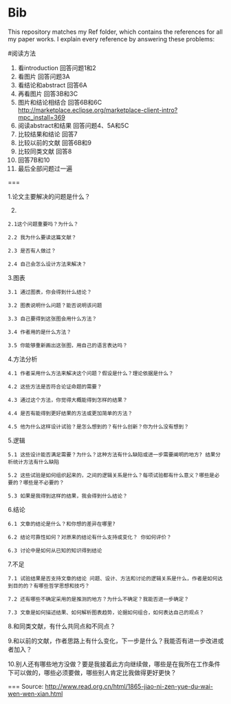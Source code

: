 # Bib
This repository matches my Ref folder, which contains the references for all my paper works. I explain every reference by answering these problems:

#阅读方法
1. 看introduction 回答问题1和2 
2. 看图片 回答问题3A 
3. 看结论和abstract 回答6A 
4. 再看图片 回答3B和3C 
5. 图片和结论相结合 回答6B和6C http://marketplace.eclipse.org/marketplace-client-intro?mpc_install=369
6. 阅读abstract和结果 回答问题4、5A和5C 
7. 比较结果和结论 回答7 
8. 比较以前的文献 回答6B和9 
9. 比较同类文献 回答8 
10. 回答7B和10 
11. 最后全部问题过一遍

===

1.论文主要解决的问题是什么？

2.

	2.1这个问题重要吗？为什么？
	
	2.2	我为什么要读这篇文献？ 
	
	2.3	是否有人做过？
	
	2.4	自己会怎么设计方法来解决？
	
3.图表

	3.1	通过图表，你会得到什么结论？
	
	3.2	图表说明什么问题？能否说明该问题  	
	
	3.3	自己要得到这张图会用什么方法？
	
	3.4	作者用的是什么方法？
	
	3.5	你能够重新画出这张图，用自己的语言表达吗？
	
4.方法分析
	
	4.1	作者采用什么方法来解决这个问题？假设是什么？理论依据是什么？
	
	4.2	这些方法是否符合论证命题的需要？
	
	4.3	通过这个方法，你觉得大概能得到怎样的结果？
	
	4.4	是否有能得到更好结果的方法或更加简单的方法？
	
	4.5	他为什么这样设计试验？是怎么想到的？有什么创新？你为什么没有想到？
	
5.逻辑

	5.1	这些设计能否满足需要？为什么？这种方法有什么缺陷或进一步需要阐明的地方? 结果分析统计方法有什么缺陷
		
	5.2	这些试验是如何组织起来的，之间的逻辑关系是什么？每项试验都有什么意义？哪些是必要的？哪些是不必要的？ 
		
	5.3	如果是我得到这样的结果，我会得到什么结论？
	
6.结论
	
	6.1	文章的结论是什么？和你想的差异在哪里?
	
	6.2	结论可靠性如何？对原来的结论有什么支持或变化？ 你如何评价？
	
	6.3	讨论中是如何从已知的知识得到结论

7.不足
	
	7.1	试验结果是否支持文章的结论 问题、设计、方法和讨论的逻辑关系是什么，作者是如何达到目的的？有哪些哲学思想和技巧？
		
	7.2	还有哪些不确定采用的是推测的地方？为什么不确定？我能否进一步确定？ 
	
	7.3	文章是如何描述结果、如何解析图表趋势，论据如何组合，如何表达自己的观点？
	
8.和同类文献，有什么共同点和不同点？

9.和以前的文献，作者思路上有什么变化，下一步是什么？我能否有进一步改进或者加入？

10.别人还有哪些地方没做？要是我接着此方向继续做，哪些是在我所在工作条件下可以做的，哪些必须要做，哪些别人肯定比我做得更好更快？

===
Source: http://www.read.org.cn/html/1865-jiao-ni-zen-yue-du-wai-wen-wen-xian.html

